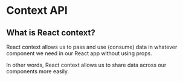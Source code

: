 # Context API 

## What is React context?
React context allows us to pass and use (consume) data in whatever component we need in our React app without using props.

In other words, React context allows us to share data across our components more easily.

